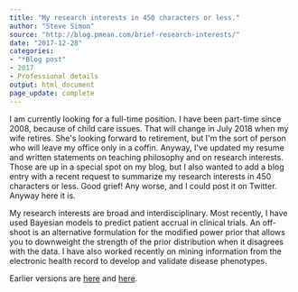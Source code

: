 ```yaml
---
title: "My research interests in 450 characters or less."
author: "Steve Simon"
source: "http://blog.pmean.com/brief-research-interests/"
date: "2017-12-28"
categories:
- "*Blog post"
- 2017
- Professional details
output: html_document
page_update: complete
---
```


I am currently looking for a full-time position. I have been part-time since 2008, because of child care issues. That will change in July 2018 when my wife retires. She's looking forward to retirement, but I'm the sort of person who will leave my office only in a coffin. Anyway, I've updated my resume and written statements on teaching philosophy and on research interests. Those are up in a special spot on my blog, but I also wanted to add a blog entry with a recent request to summarize my research interests in 450 characters or less. Good grief! Any worse, and I could post it on Twitter. Anyway here it is.

<!---More--->

My research interests are broad and interdisciplinary. Most recently, I have used Bayesian models to predict patient accrual in clinical trials. An off-shoot is an alternative formulation for the modified power prior that allows you to downweight the strength of the prior distribution when it disagrees with the data. I have also worked recently on mining information from the electronic health record to develop and validate disease phenotypes.

 
Earlier versions are [here][sim1] and [here][sim2].
 
[sim1]: http://blog.pmean.com/brief-research-interests/
[sim2]: http://new.pmean.com/brief-research-interests/
 

